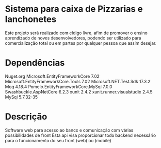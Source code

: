 <h1> Sistema para caixa de Pizzarias e lanchonetes </h1> 

Este projeto será realizado com cídigo livre, afim de promover o ensino aprendizado de novos desenvolvedores, podendo ser utilizado para comercialização total ou em partes por qualquer pessoa que assim desejar.


<h1> Dependências </h1> 
Nuget.org 
Microsoft.EntityFrameworkCore                     7.02
Microsoft.EntityFrameworkCore.Tools               7.02
Microsoft.NET.Test.Sdk                            17.3.2
Moq                                               4.18.4
Pomelo.EntityFrameworkCore.MySql                  7.0.0
Swashbuckle.AspNetCore                            6.2.3
xunit                                             2.4.2
xunit.runner.visualstudio                         2.4.5
MySql                                             5.7.32-35

<h1> Descrição </h1>

Software web para acesso ao banco e comunicação com várias possibilidades de front
Esta api visa proporcionar todo backend necessário para o funcionamento do seu front (web) ou (mobile) </br>
